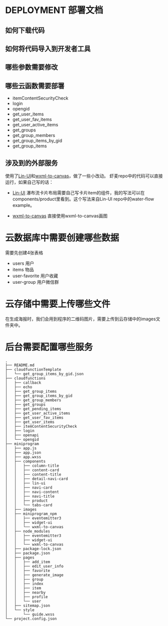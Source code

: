 # DEPLOYMENT 部署文档

## 如何下载代码

## 如何将代码导入到开发者工具

## 哪些参数需要修改

## 哪些云函数需要部署
- itemContentSecurityCheck
- login
- opengid
- get_user_items
- get_user_fav_items
- get_user_active_items
- get_groups
- get_group_members
- get_group_items_by_gid
- get_group_items

## 涉及到的外部服务
使用了[Lin-UI](https://github.com/TaleLin/lin-ui)和[wxml-to-canvas](https://github.com/wechat-miniprogram/wxml-to-canvas)，做了一些小改动。
虾麦repo中的代码可以直接运行，如果自己写的话：

- [Lin-UI](https://github.com/TaleLin/lin-ui)
瀑布流卡片布局需要自己写卡片item的组件，我的写法可以在components/product里看到。这个写法来自Lin-UI repo中的water-flow example。

- [wxml-to-canvas](https://github.com/wechat-miniprogram/wxml-to-canvas)
直接使用wxml-to-canvas画图


# 云数据库中需要创建哪些数据
需要先创建4张表格

- users 用户
- items 物品
- user-favorite 用户收藏
- user-group 用户微信群

# 云存储中需要上传哪些文件
在生成海报时，我们会用到程序的二维码图片，需要上传到云存储中的images文件夹中。


# 后台需要配置哪些服务


```
.
├── README.md
├── cloudfunctionTemplate
│   └── get_group_items_by_gid.json
├── cloudfunctions
│   ├── callback
│   ├── echo
│   ├── get_group_items
│   ├── get_group_items_by_gid
│   ├── get_group_members
│   ├── get_groups
│   ├── get_pending_items
│   ├── get_user_active_items
│   ├── get_user_fav_items
│   ├── get_user_items
│   ├── itemContentSecurityCheck
│   ├── login
│   ├── openapi
│   └── opengid
├── miniprogram
│   ├── app.js
│   ├── app.json
│   ├── app.wxss
│   ├── components
│   │   ├── column-title
│   │   ├── content-card
│   │   ├── content-title
│   │   ├── detail-navi-card
│   │   ├── lin-ui
│   │   ├── navi-card
│   │   ├── navi-content
│   │   ├── navi-title
│   │   ├── product
│   │   └── tabs-card
│   ├── images
│   ├── miniprogram_npm
│   │   ├── eventemitter3
│   │   ├── widget-ui
│   │   └── wxml-to-canvas
│   ├── node_modules
│   │   ├── eventemitter3
│   │   ├── widget-ui
│   │   └── wxml-to-canvas
│   ├── package-lock.json
│   ├── package.json
│   ├── pages
│   │   ├── add_item
│   │   ├── edit_user_info
│   │   ├── favorite
│   │   ├── generate_image
│   │   ├── group
│   │   ├── index
│   │   ├── item
│   │   ├── nearby
│   │   ├── profile
│   │   └── user
│   ├── sitemap.json
│   └── style
│       └── guide.wxss
└── project.config.json

```
